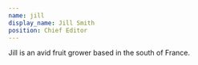 ```yaml
---
name: jill
display_name: Jill Smith
position: Chief Editor
---
```

Jill is an avid fruit grower based in the south of France.


